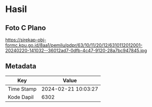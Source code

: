 # Hasil

## Foto C Plano

https://sirekap-obj-formc.kpu.go.id/8aa1/pemilu/pdpr/63/10/11/20/12/6310112012001-20240220-141032--36012ad7-0dfb-4c47-9120-28a7bc947845.jpg


## Metadata

| Key        | Value               |
| ---------- | ------------------- |
| Time Stamp | 2024-02-21 10:03:27 |
| Kode Dapil | 6302                |



